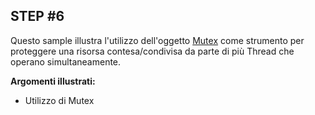 ## STEP #6

Questo sample illustra l'utilizzo dell'oggetto [Mutex](https://os.mbed.com/docs/latest/apis/mutex.html) come strumento per proteggere una risorsa contesa/condivisa da parte di più Thread che operano simultaneamente.

__Argomenti illustrati:__

+ Utilizzo di Mutex